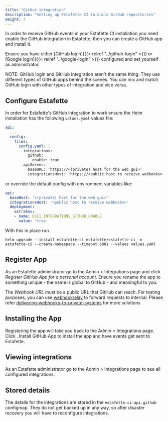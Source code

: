 ```yaml
---
title: "GitHub integration"
description: "Setting up Estafette CI to build GitHub repositories"
weight: 7
---
```


In order to receive GitHub events in your Estafette CI installation you need enable the GitHub integration in Estafette, then you can create a GitHub app and install it.

Ensure you have either [GitHub login]({{< relref "../github-login" >}}) or [Google login]({{< relref "../google-login" >}}) configured and set yourself as administrator.

NOTE: GitHub login and GitHub integration aren't the same thing. They use different types of GitHub apps behind the scenes. You can mix and match GitHub login with other types of integration and vice versa.

## Configure Estafette

In order for Estafette's GitHub integration to work ensure the Helm installation has the following `values.yaml` values file:

```yaml
api:
  ...
  config:
    files:
      config.yaml: |
        integrations:
          github:
            enable: true
        apiServer:
          baseURL: 'https://<(private) host for the web gui>'
          integrationsHost: 'https://<public host to receive webhooks>'
```

or override the default config with environment variables like:

```yaml
api:
  baseHost: '<(private) host for the web gui>'
  integrationsHost: '<public host to receive webhooks>'
  deployment:
    extraEnv:
    - name: ESCI_INTEGRATIONS_GITHUB_ENABLE
      value: 'true'
```

With this in place run

```
helm upgrade --install estafette-ci estafette/estafette-ci -n estafette-ci --create-namespace --timeout 600s --values values.yaml
```

## Register App

As an Estafette administrator go to the Admin > Integrations page and click _Register GitHub App for a personal account_. 
Ensure you rename the app to something unique - the name is global to GitHub - and meaningful to you.

The _Webhook URL_ must be a public URL that GitHub can reach. For testing purposes, you can use [webhookrelay](https://docs.webhookrelay.com/) to forward requests to internal. Please refer [delivering-webhooks-to-private-systems](https://docs.github.com/en/webhooks/using-webhooks/delivering-webhooks-to-private-systems) for more solutions

## Installing the App

Registering the app will take you back to the Admin > Integrations page. Click _Install GitHub App to install the app and have events get sent to Estafette.

## Viewing integrations

As an Estafette administrator go to the Admin > Integrations page to see all configured integrations.

## Stored details

The details for the integrations are stored in the `estafette-ci-api.github` configmap. They do not get backed up in any way, so after disaster recovery you will have to reconfigure integrations.
